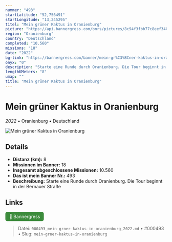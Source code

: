 ```yaml
---
nummer: "493"
startLatitude: "52,756491"
startLongitude: "13,245295"
titel: "Mein grüner Kaktus in Oranienburg"
picture: "https://api.bannergress.com/bnrs/pictures/8c94f3fbb77c8eef340b0ca8a9eda497"
region: "Oranienburg"
country: "Deutschland"
completed: "10.560"
missions: "18"
date: "2022"
bg-link: "https://bannergress.com/banner/mein-gr%C3%BCner-kaktus-in-oranienburg-fa23"
onyx: "0"
description: "Starte eine Runde durch Oranienburg. Die Tour beginnt in der Bernauer Straße"
lengthKMeters: "8"
umap: ""
title: "Mein grüner Kaktus in Oranienburg"
---
```

# Mein grüner Kaktus in Oranienburg

*2022* • Oranienburg • Deutschland

![Mein grüner Kaktus in Oranienburg](https://api.bannergress.com/bnrs/pictures/8c94f3fbb77c8eef340b0ca8a9eda497)

## Details
- **Distanz (km):** 8
- **Missionen im Banner:** 18
- **Insgesamt abgeschlossene Missionen:** 10.560
- **Das ist mein Banner Nr.:** 493
- **Beschreibung:** Starte eine Runde durch Oranienburg. Die Tour beginnt in der Bernauer Straße


## Links
<div style="margin-top: 0.5em;">
<a href="https://bannergress.com/banner/mein-gr%C3%BCner-kaktus-in-oranienburg-fa23" target="_blank" style="display:inline-block;margin-right:8px;padding:6px 12px;background-color:#3c8b3c;color:white;text-decoration:none;border-radius:6px;">🔗 Bannergress</a>

</div>


> Datei: `000493_mein-grner-kaktus-in-oranienburg_2022.md` • #000493 • Slug: `mein-grner-kaktus-in-oranienburg`
